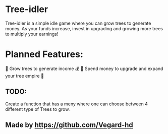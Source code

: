 # Tree-idler

Tree-idler is a simple idle game where you can grow trees to generate money. As your funds increase, invest in upgrading and growing more trees to multiply your earnings!

# Planned Features:

🌳 Grow trees to generate income 💰
💸 Spend money to upgrade and expand your tree empire 🌱

## TODO:

Create a function that has a meny where one can choose between 4 different type of Trees to grow.

## Made by https://github.com/Vegard-hd
